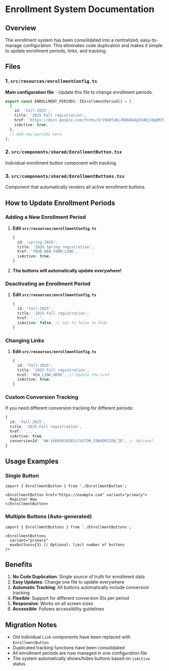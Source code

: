 # Enrollment System Documentation

## Overview
The enrollment system has been consolidated into a centralized, easy-to-manage configuration. This eliminates code duplication and makes it simple to update enrollment periods, links, and tracking.

## Files

### 1. `src/resources/enrollmentConfig.ts`
**Main configuration file** - Update this file to change enrollment periods.

```typescript
export const ENROLLMENT_PERIODS: IEnrollmentPeriod[] = [
  {
    id: 'fall-2025',
    title: '2025 Fall registration',
    href: 'https://docs.google.com/forms/d/19bOfuNiJR8HAGdgXSdWjJ8g8R7QgJ0o9hil6uiXYCvU/viewform',
    isActive: true,
  },
  // Add new periods here
];
```

### 2. `src/components/shared/EnrollmentButton.tsx`
Individual enrollment button component with tracking.

### 3. `src/components/shared/EnrollmentButtons.tsx`
Component that automatically renders all active enrollment buttons.

## How to Update Enrollment Periods

### Adding a New Enrollment Period

1. **Edit `src/resources/enrollmentConfig.ts`**
   ```typescript
   {
     id: 'spring-2026',
     title: '2026 Spring registration',
     href: 'YOUR_NEW_FORM_LINK',
     isActive: true,
   }
   ```

2. **The buttons will automatically update everywhere!**

### Deactivating an Enrollment Period

1. **Edit `src/resources/enrollmentConfig.ts`**
   ```typescript
   {
     id: 'fall-2025',
     title: '2025 Fall registration',
     href: '...',
     isActive: false, // Set to false to hide
   }
   ```

### Changing Links

1. **Edit `src/resources/enrollmentConfig.ts`**
   ```typescript
   {
     id: 'fall-2025',
     title: '2025 Fall registration',
     href: 'NEW_LINK_HERE', // Update the href
     isActive: true,
   }
   ```

### Custom Conversion Tracking

If you need different conversion tracking for different periods:

```typescript
{
  id: 'fall-2025',
  title: '2025 Fall registration',
  href: '...',
  isActive: true,
  conversionId: 'AW-16665018583/CUSTOM_CONVERSION_ID', // Optional
}
```

## Usage Examples

### Single Button
```tsx
import { EnrollmentButton } from './EnrollmentButton';

<EnrollmentButton href="https://example.com" variant="primary">
  Register Now
</EnrollmentButton>
```

### Multiple Buttons (Auto-generated)
```tsx
import { EnrollmentButtons } from './EnrollmentButtons';

<EnrollmentButtons 
  variant="primary"
  maxButtons={3} // Optional: limit number of buttons
/>
```

## Benefits

1. **No Code Duplication**: Single source of truth for enrollment data
2. **Easy Updates**: Change one file to update everywhere
3. **Automatic Tracking**: All buttons automatically include conversion tracking
4. **Flexible**: Support for different conversion IDs per period
5. **Responsive**: Works on all screen sizes
6. **Accessible**: Follows accessibility guidelines

## Migration Notes

- Old individual `Link` components have been replaced with `EnrollmentButton`
- Duplicated tracking functions have been consolidated
- All enrollment periods are now managed in one configuration file
- The system automatically shows/hides buttons based on `isActive` status 